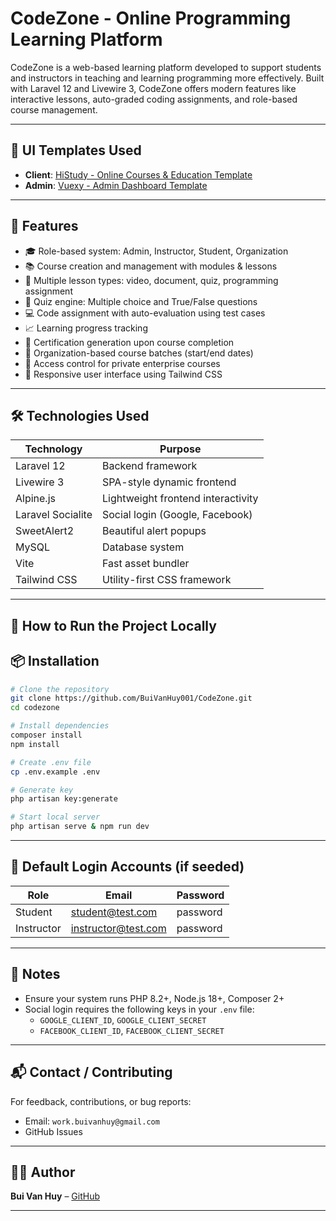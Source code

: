 # CodeZone - Online Programming Learning Platform

CodeZone is a web-based learning platform developed to support students and instructors in teaching and learning
programming more effectively. Built with Laravel 12 and Livewire 3, CodeZone offers modern features like interactive
lessons, auto-graded coding assignments, and role-based course management.

---

## 🎨 UI Templates Used

- **Client**: [HiStudy - Online Courses & Education Template](https://rainbowit.net/html/histudy/)
- **Admin**: [Vuexy - Admin Dashboard Template](https://demos.pixinvent.com/vuexy-html-admin-template/html/vertical-menu-template/)

---

## 🚀 Features

- 🎓 Role-based system: Admin, Instructor, Student, Organization
- 📚 Course creation and management with modules & lessons
- 🎥 Multiple lesson types: video, document, quiz, programming assignment
- 🧠 Quiz engine: Multiple choice and True/False questions
- 💻 Code assignment with auto-evaluation using test cases
- 📈 Learning progress tracking
- 📜 Certification generation upon course completion
- 📅 Organization-based course batches (start/end dates)
- 🔐 Access control for private enterprise courses
- 📱 Responsive user interface using Tailwind CSS

---

## 🛠️ Technologies Used

| Technology        | Purpose                                  |
|-------------------|-------------------------------------------|
| Laravel 12        | Backend framework                         |
| Livewire 3        | SPA-style dynamic frontend                |
| Alpine.js         | Lightweight frontend interactivity        |
| Laravel Socialite | Social login (Google, Facebook)           |
| SweetAlert2       | Beautiful alert popups                    |
| MySQL             | Database system                           |
| Vite              | Fast asset bundler                        |
| Tailwind CSS      | Utility-first CSS framework               |

---

## 🧪 How to Run the Project Locally

## 📦 Installation

```bash
# Clone the repository
git clone https://github.com/BuiVanHuy001/CodeZone.git
cd codezone

# Install dependencies
composer install
npm install

# Create .env file
cp .env.example .env

# Generate key
php artisan key:generate

# Start local server
php artisan serve & npm run dev
```

---

## 🔐 Default Login Accounts (if seeded)

| Role       | Email               | Password  |
|------------|---------------------|-----------|
| Student    | student@test.com    | password  |
| Instructor | instructor@test.com | password  |

---

## 📌 Notes

- Ensure your system runs PHP 8.2+, Node.js 18+, Composer 2+
- Social login requires the following keys in your `.env` file:
    - `GOOGLE_CLIENT_ID`, `GOOGLE_CLIENT_SECRET`
    - `FACEBOOK_CLIENT_ID`, `FACEBOOK_CLIENT_SECRET`

---

## 📬 Contact / Contributing

For feedback, contributions, or bug reports:

- Email: `work.buivanhuy@gmail.com`
- GitHub Issues

---

## 🧑‍💻 Author

**Bui Van Huy** – [GitHub](https://github.com/buivanhuy001)

---
